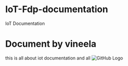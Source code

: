 # IoT-Fdp-documentation
IoT Documentation
# Document by vineela
this is all about iot documentation and all
![GitHub Logo](https://dl1.cbsistatic.com/i/2019/10/25/3d1ad463-d007-4220-bba7-f22588292444/c1d0cff614ceb63ac7bbf23f9323d189/imgingest-7008501752514407747.png)
